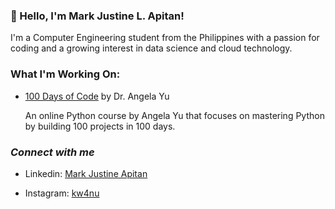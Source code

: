 ### 👋 Hello, I'm Mark Justine L. Apitan!
I'm a Computer Engineering student from the Philippines with a passion for coding and a growing interest in data science and cloud technology.

### What I'm Working On:
- [100 Days of Code](https://github.com/MarkApitan/100-Days-of-Code-Phyton) by Dr. Angela Yu
  
  An online Python course by Angela Yu that focuses on mastering Python by building 100 projects in 100 days.

### *Connect with me*

- Linkedin: [Mark Justine Apitan](https://www.linkedin.com/in/markapitan/)

- Instagram: [kw4nu](https://www.instagram.com/kw4nu/)

